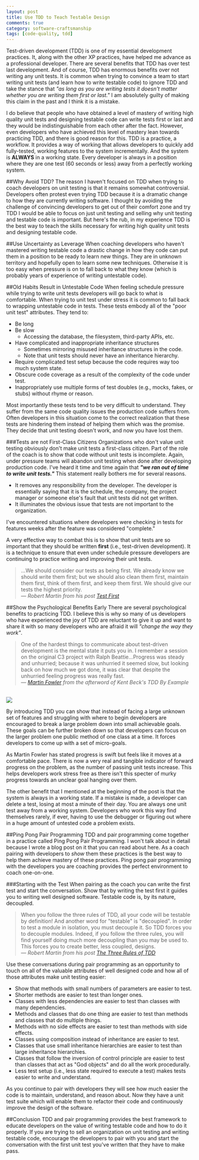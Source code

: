 ```yaml
---
layout: post
title: Use TDD to Teach Testable Design 
comments: true
category: software-craftsmanship
tags: [code-quality, tdd]
---
```


Test-driven development (TDD) is one of my essential development practices. It, along with the other XP practices, have helped me advance as a professional developer. There are several benefits that TDD has over test last development. And of course, TDD has enormous benefits over not writing any unit tests. It is common when trying to convince a team to start writing unit tests (and learn how to write testable code) to ignore TDD and take the stance that _"as long as you are writing tests it doesn't matter whether you are writing them first or last."_ I am absolutely guilty of making this claim in the past and I think it is a mistake. 

<!--more-->

I do believe that people who have obtained a level of mastery of writing high quality unit tests and designing testable code can write tests first or last and they would be indistinguishable from each other after the fact. However, even developers who have achieved this level of mastery lean towards practicing TDD, and there is good reason for this. TDD is a practice, a workflow. It provides a way of working that allows developers to quickly add fully-tested, working features to the system incrementally. And the system is **ALWAYS** in a working state. Every developer is always in a position where they are one test (60 seconds or less) away from a perfectly working system.

##Why Avoid TDD?
The reason I haven't focused on TDD when trying to coach developers on unit testing is that it remains somewhat controversial. Developers often protest even trying TDD because it is a dramatic change to how they are currently writing software. I thought by avoiding the challenge of convincing developers to get out of their comfort zone and try TDD I would be able to focus on just unit testing and selling why unit testing and testable code is important. But here's the rub, in my experience TDD is the best way to teach the skills necessary for writing high quality unit tests and designing testable code. 

##Use Uncertainty as Leverage
When coaching developers who haven't mastered writing testable code a drastic change in how they code can put them in a position to be ready to learn new things. They are in unknown territory and hopefully open to learn some new techniques. Otherwise it is too easy when pressure is on to fall back to what they know (which is probably years of experience of writing untestable code).

##Old Habits Result in Untestable Code
When feeling schedule pressure while trying to write unit tests developers will go back to what is comfortable. When trying to unit test under stress it is common to fall back to wrapping untestable code in tests. These tests embody all of the "poor unit test" attributes. They tend to:

* Be long
* Be slow 
	* Accessing the database, the filesystem, third-party APIs, etc.
* Have complicated and inappropriate inheritance structures
	* Sometimes mirroring misused inheritance structures in the code. 
	* Note that unit tests should never have an inheritance hierarchy.
* Require complicated test setup because the code requires way too much system state.
* Obscure code coverage as a result of the complexity of the code under test.
* Inappropriately use multiple forms of test doubles (e.g., mocks, fakes, or stubs) without rhyme or reason.

Most importantly these tests tend to be very difficult to understand. They suffer from the same code quality issues the production code suffers from. Often developers in this situation come to the correct realization that these tests are hindering them instead of helping them which was the promise. They decide that unit testing doesn't work, and now you have lost them.

###Tests are not First-Class Citizens
Organizations who don't value unit testing obviously don't make unit tests a first-class citizen. Part of the role of the coach is to show that code without unit tests is incomplete. Again, under pressure teams will abandon unit testing when done after developing production code. I've heard it time and time again that *__"we ran out of time to write unit tests."__* This statement really bothers me for several reasons. 

* It removes any responsibility from the developer. The developer is essentially saying that it is the schedule, the company, the project manager or someone else's fault that unit tests did not get written.
* It illuminates the obvious issue that tests are not important to the organization. 

I've encountered situations where developers were checking in tests for features weeks after the feature was considered "complete."  

A very effective way to combat this is to show that unit tests are so important that they should be written **first** (i.e., test-driven development). It is a technique to ensure that even under schedule pressure developers are continuing to practice writing and improving their unit tests.

> ...We should consider our tests as being first. We already know we should write them first; but we should also clean them first, maintain them first, think of them first, and keep them first. We should give our tests the highest priority.  
>&mdash; _Robert Martin from his post [Test First](https://blog.8thlight.com/uncle-bob/2013/09/23/Test-first.html)_ 

##Show the Psychological Benefits Early
There are several psychological benefits to practicing TDD. I believe this is why so many of us developers who have experienced the joy of TDD are reluctant to give it up and want to share it with so many developers who are afraid it will _"change the way they work"_.

> One of the hardest things to communicate about test-driven development is the mental state it puts you in. I remember a session on the original C3 project with Ralph Beattie...Progress was steady and unhurried; because it was unhurried it seemed slow, but looking back on how much we got done, it was clear that despite the unhurried feeling progress was really fast.  
> &mdash; _[Martin Fowler](http://martinfowler.com/) from the afterword of Kent Beck's TDD By Example_

<br/>
<img class="img-responsive center-block" src="http://ecx.images-amazon.com/images/I/51H4NaRMF4L._SX397_BO1,204,203,200_.jpg" />
 
By introducing TDD you can show that instead of facing a large unknown set of features and struggling with where to begin developers are encouraged to break a large problem down into small achievable goals. These goals can be further broken down so that developers can focus on the larger problem one public method of one class at a time. It forces developers to come up with a set of micro-goals. 

As Martin Fowler has stated progress is swift but feels like it moves at a comfortable pace. There is now a very real and tangible indicator of forward progress on the problem, as the number of passing unit tests increase. This helps developers work stress free as there isn't this specter of murky progress towards an unclear goal hanging over them.

The other benefit that I mentioned at the beginning of the post is that the system is always in a working state. If a mistake is made, a developer can delete a test, losing at most a minute of their day. You are always one unit test away from a working system. Developers who work this way find themselves rarely, if ever, having to use the debugger or figuring out where in a huge amount of untested code a problem exists.

##Ping Pong Pair Programming
TDD and pair programming come together in a practice called Ping Pong Pair Programming. I won't talk about in detail because I wrote a blog post on it that you can read about here. As a coach pairing with developers to *show* them these practices is the best way to help them achieve mastery of these practices. Ping pong pair programming with the developers you are coaching provides the perfect environment to coach one-on-one.

###Starting with the Test
When pairing as the coach you can write the first test and start the conversation. Show that by writing the test first it guides you to writing well designed software. Testable code is, by its nature, decoupled.

> When you follow the three rules of TDD, all your code will be testable by definition! And another word for "testable" is "decoupled". In order to test a module in isolation, you must decouple it. So TDD forces you to decouple modules. Indeed, if you follow the three rules, you will find yourself doing much more decoupling than you may be used to. This forces you to create better, less coupled, designs.  
> &mdash; _Robert Martin from his post [The Three Rules of TDD](http://butunclebob.com/ArticleS.UncleBob.TheThreeRulesOfTdd)_

Use these conversations during pair programming as an opportunity to touch on all of the valuable attributes of well designed code and how all of those attributes make unit testing easier:

* Show that methods with small numbers of parameters are easier to test. 
* Shorter methods are easier to test than longer ones.  
* Classes with less dependencies are easier to test than classes with many dependencies.
* Methods and classes that do one thing are easier to test than methods and classes that do multiple things. 
* Methods with no side effects are easier to test than methods with side effects. 
* Classes using composition instead of inheritance are easier to test.
* Classes that use small inheritance hierarchies are easier to test than large inheritance hierarchies.
* Classes that follow the inversion of control principle are easier to test than classes that act as "God objects" and do all the work procedurally.
* Less test setup (i.e., less state required to execute a test) makes tests easier to write and understand.

As you continue to pair with developers they will see how much easier the code is to maintain, understand, and reason about. Now they have a unit test suite which will enable them to refactor their code and continuously improve the design of the software.

##Conclusion
TDD and pair programming provides the best framework to educate developers on the value of writing testable code and how to do it properly. If you are trying to sell an organization on unit testing and writing testable code, encourage the developers to pair with you and start the conversation with the first unit test you've written that they have to make pass.
